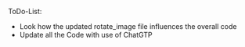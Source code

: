 ToDo-List:
- Look how the updated rotate_image file influences the overall code
- Update all the Code with use of ChatGTP
